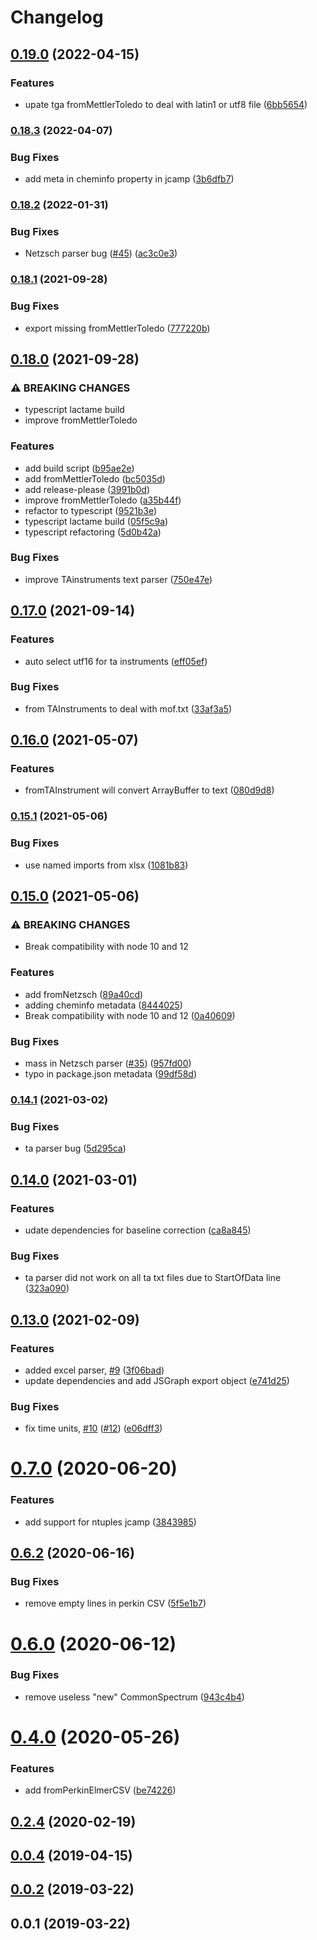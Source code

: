 # Changelog

## [0.19.0](https://www.github.com/cheminfo/tga-spectrum/compare/v0.18.3...v0.19.0) (2022-04-15)


### Features

* upate tga fromMettlerToledo to deal with latin1 or utf8 file ([6bb5654](https://www.github.com/cheminfo/tga-spectrum/commit/6bb5654d665b5b89869bb601a005a0812f311274))

### [0.18.3](https://www.github.com/cheminfo/tga-spectrum/compare/v0.18.2...v0.18.3) (2022-04-07)


### Bug Fixes

* add meta in cheminfo property in jcamp ([3b6dfb7](https://www.github.com/cheminfo/tga-spectrum/commit/3b6dfb7a6a6e35ddd507d295aac8c9431a630be5))

### [0.18.2](https://www.github.com/cheminfo/tga-spectrum/compare/v0.18.1...v0.18.2) (2022-01-31)


### Bug Fixes

* Netzsch parser bug ([#45](https://www.github.com/cheminfo/tga-spectrum/issues/45)) ([ac3c0e3](https://www.github.com/cheminfo/tga-spectrum/commit/ac3c0e3d7680cda5240fd0d979163ffc9803894e))

### [0.18.1](https://www.github.com/cheminfo/tga-spectrum/compare/v0.18.0...v0.18.1) (2021-09-28)


### Bug Fixes

* export missing fromMettlerToledo ([777220b](https://www.github.com/cheminfo/tga-spectrum/commit/777220bcbf2fee2ae5a05d3a2eca321128b797ad))

## [0.18.0](https://www.github.com/cheminfo/tga-spectrum/compare/v0.17.0...v0.18.0) (2021-09-28)


### ⚠ BREAKING CHANGES

* typescript lactame build
* improve fromMettlerToledo

### Features

* add build script ([b95ae2e](https://www.github.com/cheminfo/tga-spectrum/commit/b95ae2eef12257cb980ccf1a85565ee7fdbcc42e))
* add fromMettlerToledo ([bc5035d](https://www.github.com/cheminfo/tga-spectrum/commit/bc5035d5c9ece1a128197465ce6439334be46291))
* add release-please ([3991b0d](https://www.github.com/cheminfo/tga-spectrum/commit/3991b0df086df8e722a38236fc725b1005bf77dc))
* improve fromMettlerToledo ([a35b44f](https://www.github.com/cheminfo/tga-spectrum/commit/a35b44f199e6cc7679aca6ad3cb23ebe4c5da98b))
* refactor to typescript ([9521b3e](https://www.github.com/cheminfo/tga-spectrum/commit/9521b3ea67fd7219f4d1668ba86ced7b7ab5c15a))
* typescript lactame build ([05f5c9a](https://www.github.com/cheminfo/tga-spectrum/commit/05f5c9aac2a55d0cec89608dd1d2df8ed670ba87))
* typescript refactoring ([5d0b42a](https://www.github.com/cheminfo/tga-spectrum/commit/5d0b42a20136afe0f37615e23b5d82120fba585a))


### Bug Fixes

* improve TAinstruments text parser ([750e47e](https://www.github.com/cheminfo/tga-spectrum/commit/750e47ebc811d91edef1b52369c4bf815147ebff))

## [0.17.0](https://www.github.com/cheminfo/tga-spectrum/compare/v0.16.0...v0.17.0) (2021-09-14)

### Features

- auto select utf16 for ta instruments ([eff05ef](https://www.github.com/cheminfo/tga-spectrum/commit/eff05ef70dab9aed745c8cf1b4ca01770077fe19))

### Bug Fixes

- from TAInstruments to deal with mof.txt ([33af3a5](https://www.github.com/cheminfo/tga-spectrum/commit/33af3a584bca6335ee248c31fd8eacd806b204e6))

## [0.16.0](https://www.github.com/cheminfo/tga-spectrum/compare/v0.15.1...v0.16.0) (2021-05-07)

### Features

- fromTAInstrument will convert ArrayBuffer to text ([080d9d8](https://www.github.com/cheminfo/tga-spectrum/commit/080d9d8a9f53d180407d0da390aa2f29de9d5c04))

### [0.15.1](https://www.github.com/cheminfo/tga-spectrum/compare/v0.15.0...v0.15.1) (2021-05-06)

### Bug Fixes

- use named imports from xlsx ([1081b83](https://www.github.com/cheminfo/tga-spectrum/commit/1081b834bd8d6b3f525db295c0895e2683f91a03))

## [0.15.0](https://www.github.com/cheminfo/tga-spectrum/compare/v0.14.1...v0.15.0) (2021-05-06)

### ⚠ BREAKING CHANGES

- Break compatibility with node 10 and 12

### Features

- add fromNetzsch ([89a40cd](https://www.github.com/cheminfo/tga-spectrum/commit/89a40cda2c527086187ac74eea7bf0460c72d50f))
- adding cheminfo metadata ([8444025](https://www.github.com/cheminfo/tga-spectrum/commit/8444025838b745283bb91a47f48748d38b183457))
- Break compatibility with node 10 and 12 ([0a40609](https://www.github.com/cheminfo/tga-spectrum/commit/0a406098ed1b9bb2178b085271c8f1d010f0374b))

### Bug Fixes

- mass in Netzsch parser ([#35](https://www.github.com/cheminfo/tga-spectrum/issues/35)) ([957fd00](https://www.github.com/cheminfo/tga-spectrum/commit/957fd0020b5356157d9acd169c830bc3e11f6d74))
- typo in package.json metadata ([99df58d](https://www.github.com/cheminfo/tga-spectrum/commit/99df58d48cca5a135c42a4a1c59b73990b0e36d4))

### [0.14.1](https://www.github.com/cheminfo/tga-spectrum/compare/v0.14.0...v0.14.1) (2021-03-02)

### Bug Fixes

- ta parser bug ([5d295ca](https://www.github.com/cheminfo/tga-spectrum/commit/5d295ca2fc7b2b1fb7f40b8c7c217cd68b281b5a))

## [0.14.0](https://www.github.com/cheminfo/tga-spectrum/compare/v0.13.0...v0.14.0) (2021-03-01)

### Features

- udate dependencies for baseline correction ([ca8a845](https://www.github.com/cheminfo/tga-spectrum/commit/ca8a845f1289b1be110da79188d347bff8332795))

### Bug Fixes

- ta parser did not work on all ta txt files due to StartOfData line ([323a090](https://www.github.com/cheminfo/tga-spectrum/commit/323a090ddef464b0f6e305ffbf2076bd7ff50598))

## [0.13.0](https://www.github.com/cheminfo/tga-spectrum/compare/v0.12.1...v0.13.0) (2021-02-09)

### Features

- added excel parser, [#9](https://www.github.com/cheminfo/tga-spectrum/issues/9) ([3f06bad](https://www.github.com/cheminfo/tga-spectrum/commit/3f06bad27d7fd6e6799d23bdc21bf51d7cc02ad5))
- update dependencies and add JSGraph export object ([e741d25](https://www.github.com/cheminfo/tga-spectrum/commit/e741d25196f07946fde180f9aa5656533d1097cc))

### Bug Fixes

- fix time units, [#10](https://www.github.com/cheminfo/tga-spectrum/issues/10) ([#12](https://www.github.com/cheminfo/tga-spectrum/issues/12)) ([e06dff3](https://www.github.com/cheminfo/tga-spectrum/commit/e06dff371e90dec314c188c11bc0eff99cb93382))

# [0.7.0](https://github.com/cheminfo/tga-spectrum/compare/v0.6.2...v0.7.0) (2020-06-20)

### Features

- add support for ntuples jcamp ([3843985](https://github.com/cheminfo/tga-spectrum/commit/3843985a9c7164db420da1100268bc69c39fabb9))

## [0.6.2](https://github.com/cheminfo/tga-spectrum/compare/v0.6.1...v0.6.2) (2020-06-16)

### Bug Fixes

- remove empty lines in perkin CSV ([5f5e1b7](https://github.com/cheminfo/tga-spectrum/commit/5f5e1b728e922597389a1b8e6c180353854b6020))

# [0.6.0](https://github.com/cheminfo/tga-spectrum/compare/v0.5.0...v0.6.0) (2020-06-12)

### Bug Fixes

- remove useless "new" CommonSpectrum ([943c4b4](https://github.com/cheminfo/tga-spectrum/commit/943c4b46e4d68aa79d1a3e000f0042706e5858c4))

# [0.4.0](https://github.com/cheminfo/tga-spectrum/compare/v0.3.0...v0.4.0) (2020-05-26)

### Features

- add fromPerkinElmerCSV ([be74226](https://github.com/cheminfo/tga-spectrum/commit/be74226446b0bcc372ce0c59be69d71bd780e7bd))

## [0.2.4](https://github.com/cheminfo/tga-spectrum/compare/v0.2.3...v0.2.4) (2020-02-19)

## [0.0.4](https://github.com/cheminfo/tga-spectrum/compare/v0.0.3...v0.0.4) (2019-04-15)

## [0.0.2](https://github.com/cheminfo/tga-spectrum/compare/v0.0.1...v0.0.2) (2019-03-22)

## 0.0.1 (2019-03-22)
